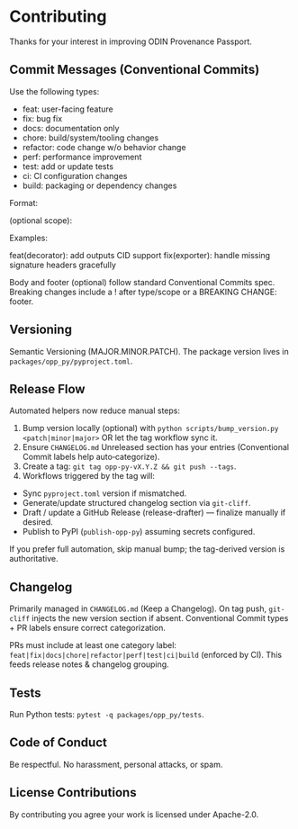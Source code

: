 # Contributing

Thanks for your interest in improving ODIN Provenance Passport.

## Commit Messages (Conventional Commits)

Use the following types:

- feat: user-facing feature
- fix: bug fix
- docs: documentation only
- chore: build/system/tooling changes
- refactor: code change w/o behavior change
- perf: performance improvement
- test: add or update tests
- ci: CI configuration changes
- build: packaging or dependency changes

Format:

  <type>(optional scope): <short summary>

Examples:

  feat(decorator): add outputs CID support
  fix(exporter): handle missing signature headers gracefully

Body and footer (optional) follow standard Conventional Commits spec. Breaking changes include a ! after type/scope or a BREAKING CHANGE: footer.

## Versioning
Semantic Versioning (MAJOR.MINOR.PATCH). The package version lives in `packages/opp_py/pyproject.toml`.

## Release Flow
Automated helpers now reduce manual steps:

1. Bump version locally (optional) with `python scripts/bump_version.py <patch|minor|major>` OR let the tag workflow sync it.
2. Ensure `CHANGELOG.md` Unreleased section has your entries (Conventional Commit labels help auto‑categorize).
3. Create a tag: `git tag opp-py-vX.Y.Z && git push --tags`.
4. Workflows triggered by the tag will:
  - Sync `pyproject.toml` version if mismatched.
  - Generate/update structured changelog section via `git-cliff`.
  - Draft / update a GitHub Release (release-drafter) — finalize manually if desired.
  - Publish to PyPI (`publish-opp-py`) assuming secrets configured.

If you prefer full automation, skip manual bump; the tag-derived version is authoritative.

## Changelog
Primarily managed in `CHANGELOG.md` (Keep a Changelog). On tag push, `git-cliff` injects the new version section if absent. Conventional Commit types + PR labels ensure correct categorization.

PRs must include at least one category label: `feat|fix|docs|chore|refactor|perf|test|ci|build` (enforced by CI). This feeds release notes & changelog grouping.

## Tests
Run Python tests: `pytest -q packages/opp_py/tests`.

## Code of Conduct
Be respectful. No harassment, personal attacks, or spam.

## License Contributions
By contributing you agree your work is licensed under Apache-2.0.
